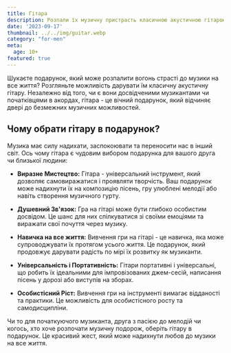 ```yaml
---
title: Гітара
description: Розпали їх музичну пристрасть класичною акустичною гітарою.
date: '2023-09-17'
thumbnail: ../../img/guitar.webp
category: "for-men"
meta:
  age: 10+
featured: true
---
```


Шукаєте подарунок, який може розпалити вогонь страсті до музики на все життя? Розгляньте можливість дарувати їм класичну акустичну гітару. Незалежно від того, чи є вони досвідченими музикантами чи початківцями в акордах, гітара - це вічний подарунок, який відчиняє двері до безмежних музичних можливостей.

## Чому обрати гітару в подарунок?

Музика має силу надихати, заспокоювати та переносити нас в інший світ. Ось чому гітара є чудовим вибором подарунка для вашого друга чи близької людини:

- **Виразне Мистецтво:** Гітара - універсальний інструмент, який дозволяє самовиражатися і проявляти творчість. Ваш подарунок може надихнути їх на композицію пісень, гру улюблені мелодії або навіть створення музичного гурту.

- **Душевний Зв'язок:** Гра на гітарі може бути глибоко особистим досвідом. Це шанс для них спілкуватися зі своїми емоціями та виражати свої почуття через музику.

- **Навичка на все життя:** Вивчення гри на гітарі - це навичка, яка може супроводжувати їх протягом усього життя. Це подарунок, який продовжує дарувати радість по мірі їх розвитку як музиканти.

- **Універсальність і Портативність:** Гітари портативні і універсальні, що робить їх ідеальними для імпровізованих джем-сесій, написання пісень у дорозі або виступів на зборах.

- **Особистісний Ріст:** Вивчення гри на інструменті вимагає відданості та практики. Це можливість для особистісного росту та самодисципліни.

Чи то для початкуючого музиканта, друга з пасією до мелодій чи когось, хто хоче розпочати музичну подорож, оберіть гітару в подарунок. Це красивий жест, який може надихнути любов до музики на все життя.
